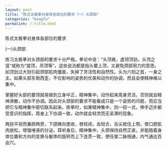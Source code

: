 ```yaml
---
layout: post
title: "陈式太极拳对身体各部位的要求（一）头颈部"
categories: "kongfu"
permalink: /:title.html
---
```

陈式太极拳对身体各部位的要求

(一)头颈部

练习太极拳对头颈部的要求十分严格。拳论中说：“头顶悬，虚领顶劲，头顶之竖”或称为“提顶，吊顶等”。这些说法都是指头要上顶，又避免颈部用力的意思。如顶劲过大则引起颈部肌肉僵直，失掉了灵活性和自然性。头为六阳之首，一身之主。如果头部东倒西歪，不仅影响的姿势的优美和动作的协调，而且会使精神难以集中。

掌握好头部的要领就易做到立身中正，精神集中，动作起来周身灵活，否则就会精神涣散，动作不协调。因此对头颈部的要求不能看成只是一个姿势的问题，而应当把它与精神集中密切联系起来。练拳时，如果精神集中，则一招一式，伸手迈步都受意识的指挥，周身上下协调一致，动作就会轻灵而无呆滞的现象。

两目平视而兼顾两旁，下颌微向里收，唇轻闭，齿轻合，舌尖抵住上颚，使口腔肌肉放松，增强唾液的分泌。耳听身后，精神集中，头颈保持自然正直，并能随着身体位置和方向的变换与躯体的旋转而上下连贯一致，使任督二脉相通，内气通达百会穴。

